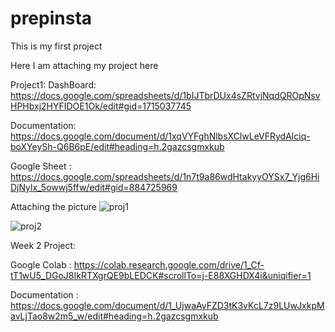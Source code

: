 # prepinsta


This is my first project 

Here I am attaching my project here

Project1:
DashBoard:  https://docs.google.com/spreadsheets/d/1bIJTbrDUx4sZRtvjNqdQROpNsvHPHbxj2HYFIDOE1Ok/edit#gid=1715037745

Documentation: https://docs.google.com/document/d/1xqVYFghNlbsXClwLeVFRydAlciq-boXYeySh-Q6B6pE/edit#heading=h.2gazcsgmxkub

Google Sheet : https://docs.google.com/spreadsheets/d/1n7t9a86wdHtakyyOYSx7_Yjg6HiDjNylx_5owwj5ffw/edit#gid=884725969

Attaching the picture
![proj1](https://github.com/sruthi-958/prepinsta/assets/104148710/0e399cc0-4b2e-4cb3-8246-092da2962407)

![proj2](https://github.com/sruthi-958/prepinsta/assets/104148710/a401c365-01cc-4a65-836d-b894967f698c)



Week 2 Project:



Google Colab : https://colab.research.google.com/drive/1_Cf-tT1wU5_DGoJ8IkRTXgrQE9bLEDCK#scrollTo=j-E88XGHDX4i&uniqifier=1




Documentation : https://docs.google.com/document/d/1_UjwaAyFZD3tK3vKcL7z9LUwJxkpMavLjTao8w2m5_w/edit#heading=h.2gazcsgmxkub
